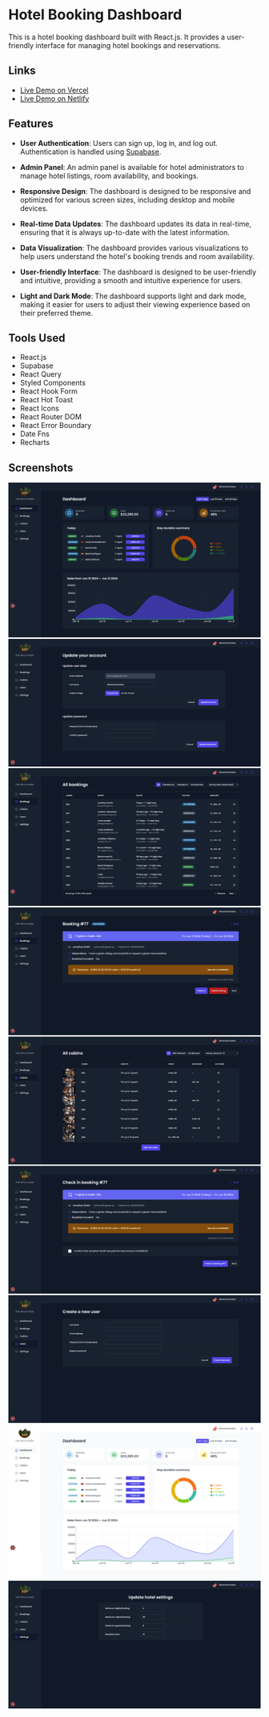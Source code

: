 # Hotel Booking Dashboard

This is a hotel booking dashboard built with React.js. It provides a user-friendly interface for managing hotel bookings and reservations.

## Links

- [Live Demo on Vercel](https://elaskry-hotel.vercel.app)
- [Live Demo on Netlify](https://elaskry-hotel.netlify.app)

## Features

- **User Authentication**: Users can sign up, log in, and log out. Authentication is handled using [Supabase](https://supabase.com).

- **Admin Panel**: An admin panel is available for hotel administrators to manage hotel listings, room availability, and bookings.

- **Responsive Design**: The dashboard is designed to be responsive and optimized for various screen sizes, including desktop and mobile devices.

- **Real-time Data Updates**: The dashboard updates its data in real-time, ensuring that it is always up-to-date with the latest information.

- **Data Visualization**: The dashboard provides various visualizations to help users understand the hotel's booking trends and room availability.

- **User-friendly Interface**: The dashboard is designed to be user-friendly and intuitive, providing a smooth and intuitive experience for users.

- **Light and Dark Mode**: The dashboard supports light and dark mode, making it easier for users to adjust their viewing experience based on their preferred theme.

## Tools Used

- React.js
- Supabase
- React Query
- Styled Components
- React Hook Form
- React Hot Toast
- React Icons
- React Router DOM
- React Error Boundary
- Date Fns
- Recharts

## Screenshots

![Dashboard](./screenshots/dashboard.png)
![Account](./screenshots/account.png)
![Bookings](./screenshots/bookings.png)
![Booking-detail](./screenshots/bookings-details.png)
![Cabins](./screenshots/cabins.png)
![Checkin](./screenshots/checkin.png)
![Create-user](./screenshots/create-user.png)
![Dashboard-light](./screenshots/dashboard-light.png)
![Settings](./screenshots/settings.png)
